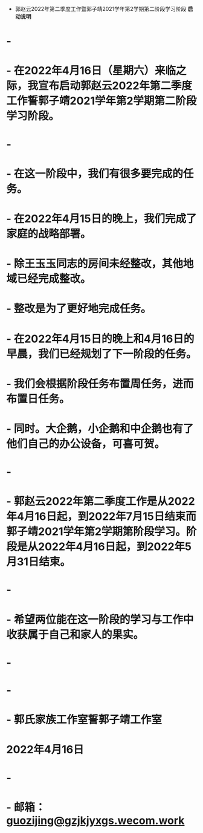- 郭赵云2022年第二季度工作暨郭子靖2021学年第2学期第二阶段学习阶段  **启动说明**
# -
# - 在2022年4月16日（星期六）来临之际，我宣布启动郭赵云2022年第二季度工作誓郭子靖2021学年第2学期第二阶段学习阶段。
# -
# - 在这一阶段中，我们有很多要完成的任务。
# 	- 在2022年4月15日的晚上，我们完成了家庭的战略部署。
# 	- 除王玉玉同志的房间未经整改，其他地域已经完成整改。
# 	- 整改是为了更好地完成任务。
# - 在2022年4月15日的晚上和4月16日的早晨，我们已经规划了下一阶段的任务。
# 	- 我们会根据阶段任务布置周任务，进而布置日任务。
# 	- 同时。大企鹅，小企鹅和中企鹅也有了他们自己的办公设备，可喜可贺。
# 	-
# - 郭赵云2022年第二季度工作是从2022年4月16日起，到2022年7月15日结束而郭子靖2021学年第2学期第阶段学习。阶段是从2022年4月16日起，到2022年5月31日结束。
# -
# - 希望两位能在这一阶段的学习与工作中收获属于自己和家人的果实。
# -
# -
# - 郭氏家族工作室誓郭子靖工作室
#   2022年4月16日
# -
# - 邮箱：guozijing@gzjkjyxgs.wecom.work